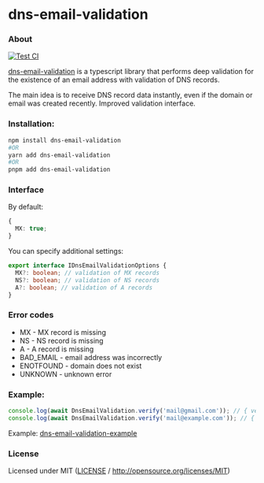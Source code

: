 # dns-email-validation

### About

[![Test CI](https://github.com/0xdino/dns-email-validation/actions/workflows/test.yml/badge.svg)](https://github.com/0xdino/dns-email-validation/actions/workflows/test.yml)

[dns-email-validation](https://github.com/0xdino/dns-email-validation) is a typescript library that performs deep validation for the existence of an email address with validation of DNS records.

The main idea is to receive DNS record data instantly, even if the domain or email was created recently. Improved validation interface.

### Installation:

```bash
npm install dns-email-validation
#OR
yarn add dns-email-validation
#OR
pnpm add dns-email-validation
```

### Interface

By default:

```ts
{
  MX: true;
}
```

You can specify additional settings:

```ts
export interface IDnsEmailValidationOptions {
  MX?: boolean; // validation of MX records
  NS?: boolean; // validation of NS records
  A?: boolean; // validation of A records
}
```

### Error codes

- MX - MX record is missing
- NS - NS record is missing
- A - A record is missing
- BAD_EMAIL - email address was incorrectly
- ENOTFOUND - domain does not exist
- UNKNOWN - unknown error

### Example:

```ts
console.log(await DnsEmailValidation.verify('mail@gmail.com')); // { verification: true }
console.log(await DnsEmailValidation.verify('mail@example.com')); // { verification: false, reason: [ 'MX' ] }
```

Example: [dns-email-validation-example](https://github.com/0xdino/dns-email-validation-example)

### License

Licensed under MIT ([LICENSE](LICENSE) / http://opensource.org/licenses/MIT)
